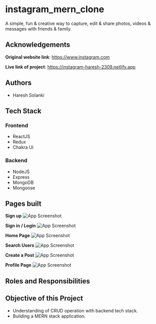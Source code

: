 # instagram_mern_clone

A simple, fun & creative way to capture, edit & share photos, videos & messages with friends & family.

## Acknowledgements

**Original website link**: https://www.instagram.com

**Live link of project**:  https://instagram-haresh-2309.netlify.app

## Authors
- Haresh Solanki

## Tech Stack

### Frontend
- ReactJS
- Redux
- Chakra Ui

### Backend
- NodeJS
- Express
- MongoDB
- Mongoose

## Pages built

**Sign up**
![App Screenshot](https://res.cloudinary.com/dcjwvuwso/image/upload/v1670260163/screencapture-instagram-clone-sigma-one-vercel-app-signup-2022-12-05-22_38_12_ffdufx.png)

**Sign in / Login**
![App Screenshot](https://res.cloudinary.com/dcjwvuwso/image/upload/v1670260227/screencapture-instagram-clone-sigma-one-vercel-app-login-2022-12-05-22_38_42_dfvirf.png)

**Home Page**
![App Screenshot](https://res.cloudinary.com/dcjwvuwso/image/upload/v1670257146/Screenshot_40_l3gg2k.png)

**Search Users**
![App Screenshot](https://res.cloudinary.com/dcjwvuwso/image/upload/v1670260431/Screenshot_41_f6j3tp.png)

**Create a Post**
![App Screenshot](https://res.cloudinary.com/dcjwvuwso/image/upload/v1670260491/Screenshot_42_psdvhk.png)

**Profile Page**
![App Screenshot](https://res.cloudinary.com/dcjwvuwso/image/upload/v1670260569/Screenshot_43_nhwlbi.png)
## Roles and Responsibilities   

## Objective of this Project

- Understanding of CRUD operation with backend tech stack.
- Building a MERN stack application.
